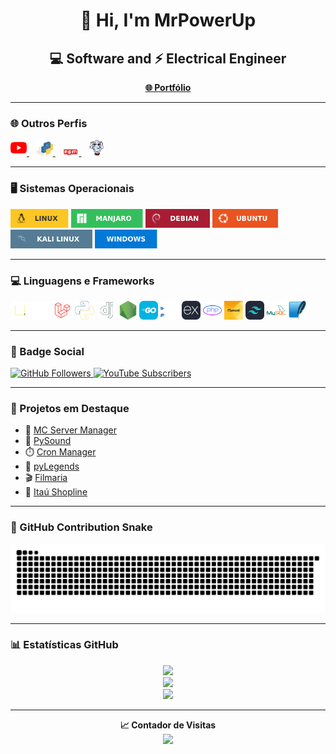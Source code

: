 <h1 align="center">👋 Hi, I'm MrPowerUp</h1>
<h2 align="center">💻 Software and ⚡ Electrical Engineer</h2>

<p align="center">
  <a href="https://mrpowerup82.github.io/"><strong>🌐 Portfólio</strong></a>
</p>

---

### 🌐 Outros Perfis

<p align="left">
  <a href="https://www.youtube.com/channel/UC6JuvYDZgOoI83Qp9A8oEQQ">
    <img alt="YouTube" width="26px" src="imagens/yt.png" />
  </a>&nbsp;&nbsp;
  <a href="https://pypi.org/user/MrPowerUp/">
    <img alt="PyPI" width="26px" src="imagens/pypi.svg" />
  </a>&nbsp;&nbsp;
  <a href="https://www.npmjs.com/~mrpowerup82">
    <img alt="npmJS" width="26px" src="imagens/npm.png" />
  </a>&nbsp;&nbsp;
  <a href="https://packagist.org/users/MrPowerUp/">
    <img alt="Packagist" width="26px" src="imagens/packagist.png" />
  </a>
</p>

---

### 🖥️ Sistemas Operacionais

<p>
  <img src="imagens/linux.svg" height="30" alt="Linux" />
  <img src="imagens/manjaro.svg" height="30" alt="Manjaro" />
  <img src="imagens/debian.svg" height="30" alt="Debian" />
  <img src="imagens/ubuntu.svg" height="30" alt="Ubuntu" />
  <img src="imagens/kali_linux.svg" height="30" alt="Kali Linux" />
  <img src="imagens/windows.svg" height="30" alt="Windows" />
</p>

---

### 💻 Linguagens e Frameworks

<p>
  <img src="imagens/js.svg" height="30" alt="JavaScript" />
  <img src="imagens/react.svg" height="30" alt="React" />
  <img src="imagens/laravel.png" height="30" alt="Laravel" />
  <img src="imagens/python.svg" height="30" alt="Python" />
  <img src="imagens/django.svg" height="30" alt="Django" />
  <img src="imagens/nodejs.png" height="30" alt="NodeJS" />
  <img src="imagens/golang.svg" height="30" alt="Golang" />
  <img src="imagens/cpp.svg" height="30" alt="C++" />
  <img src="imagens/express.svg" height="30" alt="Express" />
  <img src="imagens/php.png" height="30" alt="PHP" />
  <img src="imagens/filamentphp.png" height="30" alt="FilamentPHP" />
  <img src="imagens/tailwindcss.svg" height="30" alt="TailwindCSS" />
  <img src="imagens/mysql.svg" height="30" alt="MySQL" />
  <img src="imagens/sqlite.svg" height="30" alt="SQLite" />
</p>

---

### 📢 Badge Social

<p align="left">
  <a href="https://github.com/MrPowerUp82?tab=followers">
    <img src="https://img.shields.io/github/followers/MrPowerUp82?style=for-the-badge" alt="GitHub Followers" />
  </a>
  <a href="https://www.youtube.com/channel/UC6JuvYDZgOoI83Qp9A8oEQQ?sub_confirmation=1">
    <img src="https://img.shields.io/youtube/channel/subscribers/UC6JuvYDZgOoI83Qp9A8oEQQ?style=for-the-badge" alt="YouTube Subscribers" />
  </a>
</p>

---

### 🚀 Projetos em Destaque

- 🔧 [MC Server Manager](https://github.com/MrPowerUp82/mcmanager)
- 🎵 [PySound](https://github.com/MrPowerUp82/Eel-MusicPlayer-Python)
- ⏱️ [Cron Manager](https://github.com/MrPowerUp82/cron-manager)
- 🧠 [pyLegends](https://github.com/MrPowerUp82/pyLegends)
- 🎬 [Filmaria](https://github.com/MrPowerUp82/filmaria-mobile)
- 🏦 [Itaú Shopline](https://github.com/MrPowerUp82/python_itaushopline)

---

### 🐍 GitHub Contribution Snake

<div align="center">
  <picture>
    <source media="(prefers-color-scheme: dark)" srcset="https://raw.githubusercontent.com/MrPowerUp82/MrPowerUp82/output/github-contribution-grid-snake-dark.svg" />
    <source media="(prefers-color-scheme: light)" srcset="https://raw.githubusercontent.com/MrPowerUp82/MrPowerUp82/output/github-contribution-grid-snake-light.svg" />
    <img alt="GitHub Contribution Snake" src="https://raw.githubusercontent.com/MrPowerUp82/MrPowerUp82/output/github-contribution-grid-snake.svg" />
  </picture>
</div>


---

### 📊 Estatísticas GitHub

<div align="center">
  <img src="http://github-profile-summary-cards.vercel.app/api/cards/most-commit-language?username=MrPowerUp82&theme=gotham" />
  <br/>
  <img src="https://github-readme-stats.vercel.app/api?username=MrPowerUp82&show_icons=true&theme=gotham" />
  <br/>
  <img src="https://github-readme-stats.vercel.app/api/top-langs/?username=MrPowerUp82&theme=gotham" />
</div>

---

<p align="center">
  <strong>📈 Contador de Visitas</strong><br/>
  <img src="https://profile-counter.glitch.me/MrPowerUp82/count.svg" />
</p>
